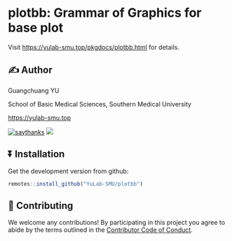 <!-- README.md is generated from README.Rmd. Please edit that file -->

# plotbb: Grammar of Graphics for base plot

Visit <https://yulab-smu.top/pkgdocs/plotbb.html> for details.

## :writing_hand: Author

Guangchuang YU

School of Basic Medical Sciences, Southern Medical University

<https://yulab-smu.top>

[![saythanks](https://img.shields.io/badge/say-thanks-ff69b4.svg)](https://saythanks.io/to/GuangchuangYu)
[![](https://img.shields.io/badge/follow%20me%20on-WeChat-green.svg)](https://guangchuangyu.github.io/blog_images/biobabble.jpg)

## :arrow_double_down: Installation

Get the development version from github:

``` r
remotes::install_github("YuLab-SMU/plotbb")
```

## :sparkling_heart: Contributing

We welcome any contributions! By participating in this project you agree
to abide by the terms outlined in the [Contributor Code of
Conduct](CONDUCT.md).
